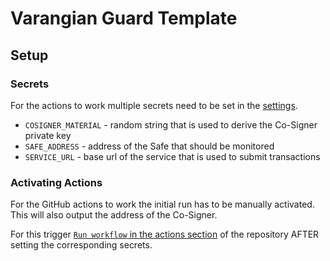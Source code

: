 # Varangian Guard Template

## Setup

### Secrets

For the actions to work multiple secrets need to be set in the [settings](settings).

- `COSIGNER_MATERIAL` - random string that is used to derive the Co-Signer private key
- `SAFE_ADDRESS` - address of the Safe that should be monitored
- `SERVICE_URL` - base url of the service that is used to submit transactions


### Activating Actions

For the GitHub actions to work the initial run has to be manually activated. This will also output the address of the Co-Signer.

For this trigger [`Run workflow` in the actions section](actions) of the repository AFTER setting the corresponding secrets.